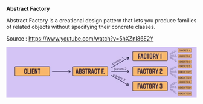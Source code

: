 
**Abstract Factory**

Abstract Factory is a creational design pattern that lets you produce families of related objects without specifying their concrete classes.

Source : https://www.youtube.com/watch?v=5hXZnI86E2Y

![Alt Text](DesignPatterns/src/AbstractFactory/img.png)

